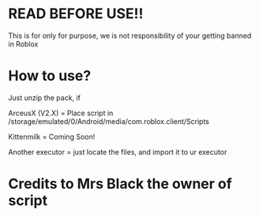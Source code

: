 # READ BEFORE USE!!


This is for only for purpose, we is not responsibility of your getting banned in Roblox

# How to use?

Just unzip the pack, if

ArceusX (V2.X) = Place script in /storage/emulated/0/Android/media/com.roblox.client/Scripts

Kittenmilk = Coming Soon!

Another executor = just locate the files, and import it to ur executor

# Credits to Mrs Black the owner of script

